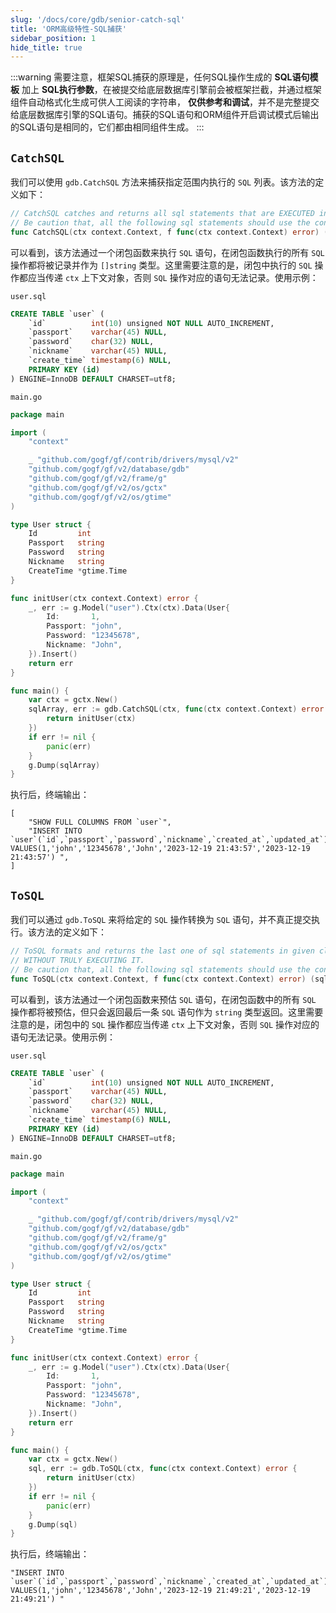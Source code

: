 ```yaml
---
slug: '/docs/core/gdb/senior-catch-sql'
title: 'ORM高级特性-SQL捕获'
sidebar_position: 1
hide_title: true
---
```

:::warning
需要注意，框架SQL捕获的原理是，任何SQL操作生成的 **SQL语句模板** 加上 **SQL执行参数**，在被提交给底层数据库引擎前会被框架拦截，并通过框架组件自动格式化生成可供人工阅读的字符串， **仅供参考和调试**，并不是完整提交给底层数据库引擎的SQL语句。捕获的SQL语句和ORM组件开启调试模式后输出的SQL语句是相同的，它们都由相同组件生成。
:::
## `CatchSQL`

我们可以使用 `gdb.CatchSQL` 方法来捕获指定范围内执行的 `SQL` 列表。该方法的定义如下：

```go
// CatchSQL catches and returns all sql statements that are EXECUTED in given closure function.
// Be caution that, all the following sql statements should use the context object passing by function `f`.
func CatchSQL(ctx context.Context, f func(ctx context.Context) error) (sqlArray []string, err error)
```

可以看到，该方法通过一个闭包函数来执行 `SQL` 语句，在闭包函数执行的所有 `SQL` 操作都将被记录并作为 `[]string` 类型。这里需要注意的是，闭包中执行的 `SQL` 操作都应当传递 `ctx` 上下文对象，否则 `SQL` 操作对应的语句无法记录。使用示例：

`user.sql`

```sql
CREATE TABLE `user` (
    `id`          int(10) unsigned NOT NULL AUTO_INCREMENT,
    `passport`    varchar(45) NULL,
    `password`    char(32) NULL,
    `nickname`    varchar(45) NULL,
    `create_time` timestamp(6) NULL,
    PRIMARY KEY (id)
) ENGINE=InnoDB DEFAULT CHARSET=utf8;
```

`main.go`

```go
package main

import (
    "context"

    _ "github.com/gogf/gf/contrib/drivers/mysql/v2"
    "github.com/gogf/gf/v2/database/gdb"
    "github.com/gogf/gf/v2/frame/g"
    "github.com/gogf/gf/v2/os/gctx"
    "github.com/gogf/gf/v2/os/gtime"
)

type User struct {
    Id         int
    Passport   string
    Password   string
    Nickname   string
    CreateTime *gtime.Time
}

func initUser(ctx context.Context) error {
    _, err := g.Model("user").Ctx(ctx).Data(User{
        Id:       1,
        Passport: "john",
        Password: "12345678",
        Nickname: "John",
    }).Insert()
    return err
}

func main() {
    var ctx = gctx.New()
    sqlArray, err := gdb.CatchSQL(ctx, func(ctx context.Context) error {
        return initUser(ctx)
    })
    if err != nil {
        panic(err)
    }
    g.Dump(sqlArray)
}
```

执行后，终端输出：

```
[
    "SHOW FULL COLUMNS FROM `user`",
    "INSERT INTO `user`(`id`,`passport`,`password`,`nickname`,`created_at`,`updated_at`) VALUES(1,'john','12345678','John','2023-12-19 21:43:57','2023-12-19 21:43:57') ",
]
```

## `ToSQL`

我们可以通过 `gdb.ToSQL` 来将给定的 `SQL` 操作转换为 `SQL` 语句，并不真正提交执行。该方法的定义如下：

```go
// ToSQL formats and returns the last one of sql statements in given closure function
// WITHOUT TRULY EXECUTING IT.
// Be caution that, all the following sql statements should use the context object passing by function `f`.
func ToSQL(ctx context.Context, f func(ctx context.Context) error) (sql string, err error)
```

可以看到，该方法通过一个闭包函数来预估 `SQL` 语句，在闭包函数中的所有 `SQL` 操作都将被预估，但只会返回最后一条 `SQL` 语句作为 `string` 类型返回。这里需要注意的是，闭包中的 `SQL` 操作都应当传递 `ctx` 上下文对象，否则 `SQL` 操作对应的语句无法记录。使用示例：

`user.sql`

```sql
CREATE TABLE `user` (
    `id`          int(10) unsigned NOT NULL AUTO_INCREMENT,
    `passport`    varchar(45) NULL,
    `password`    char(32) NULL,
    `nickname`    varchar(45) NULL,
    `create_time` timestamp(6) NULL,
    PRIMARY KEY (id)
) ENGINE=InnoDB DEFAULT CHARSET=utf8;
```

`main.go`

```go
package main

import (
    "context"

    _ "github.com/gogf/gf/contrib/drivers/mysql/v2"
    "github.com/gogf/gf/v2/database/gdb"
    "github.com/gogf/gf/v2/frame/g"
    "github.com/gogf/gf/v2/os/gctx"
    "github.com/gogf/gf/v2/os/gtime"
)

type User struct {
    Id         int
    Passport   string
    Password   string
    Nickname   string
    CreateTime *gtime.Time
}

func initUser(ctx context.Context) error {
    _, err := g.Model("user").Ctx(ctx).Data(User{
        Id:       1,
        Passport: "john",
        Password: "12345678",
        Nickname: "John",
    }).Insert()
    return err
}

func main() {
    var ctx = gctx.New()
    sql, err := gdb.ToSQL(ctx, func(ctx context.Context) error {
        return initUser(ctx)
    })
    if err != nil {
        panic(err)
    }
    g.Dump(sql)
}
```

执行后，终端输出：

```
"INSERT INTO `user`(`id`,`passport`,`password`,`nickname`,`created_at`,`updated_at`) VALUES(1,'john','12345678','John','2023-12-19 21:49:21','2023-12-19 21:49:21') "
```